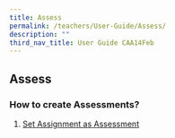 ```yaml
---
title: Assess
permalink: /teachers/User-Guide/Assess/
description: ""
third_nav_title: User Guide CAA14Feb
---
```


## Assess

### How to create Assessments?

1. <a href="/user-guide/Teachers-UG/aboutlessons/" target="_blank">Set Assignment as Assessment</a>